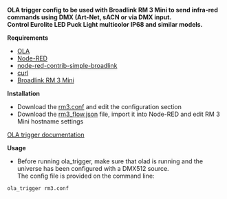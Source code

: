 **OLA trigger config to be used with Broadlink RM 3 Mini to send infra-red commands using DMX (Art-Net, sACN or via DMX input.**  
**Control Eurolite LED Puck Light multicolor IP68 and similar models.**

**Requirements**

* [OLA](https://www.openlighting.org/ola)
* [Node-RED](https://nodered.org)
* [node-red-contrib-simple-broadlink](https://flows.nodered.org/node/node-red-contrib-simple-broadlink)
* [curl](https://curl.haxx.se)
* [Broadlink RM 3 Mini](https://www.ibroadlink.com)


**Installation**
  
* Download the [rm3.conf](rm3.conf) and edit the configuration section
* Download the [rm3_flow.json](rm3_flow.json) file, import it into Node-RED and edit RM 3 Mini hostname settings

[OLA trigger documentation](https://www.openlighting.org/ola/advanced-topics/ola-dmx-trigger/)

**Usage** 

* Before running ola_trigger, make sure that olad is running and the universe has been configured with a DMX512 source.  
The config file is provided on the command line:

`ola_trigger rm3.conf`
